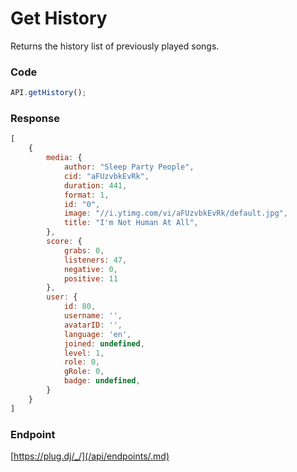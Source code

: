 # Get History

Returns the history list of previously played songs.

### Code

```js
API.getHistory();
```

### Response

```js
[
    {
        media: {
            author: "Sleep Party People",
            cid: "aFUzvbkEvRk",
            duration: 441,
            format: 1,
            id: "0",
            image: "//i.ytimg.com/vi/aFUzvbkEvRk/default.jpg",
            title: "I'm Not Human At All",
        },
        score: {
            grabs: 0,
            listeners: 47,
            negative: 0,
            positive: 11
        },
        user: {
            id: 80,
            username: '',
            avatarID: '',
            language: 'en',
            joined: undefined,
            level: 1,
            role: 0,
            gRole: 0,
            badge: undefined,
        }
    }
]
```

### Endpoint

[https://plug.dj/_/](/api/endpoints/.md)